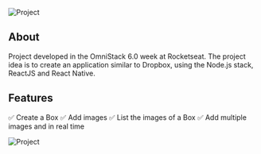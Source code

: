 <cemter> ![Project](https://i.ibb.co/jht6SB7/Grupo-11.png) </center>

## About
Project developed in the OmniStack 6.0 week at Rocketseat.
The project idea is to create an application similar to Dropbox, using the Node.js stack, ReactJS and React Native.

## Features
✅ Create a Box
✅ Add images
✅ List the images of a Box
✅ Add multiple images and in real time


![Project](https://i.ibb.co/P98zCkB/Grupo-12.png)
